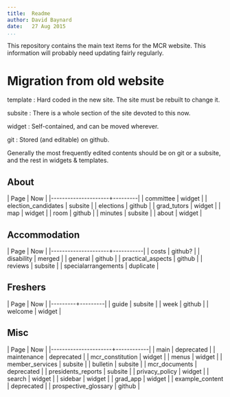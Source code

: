 ```yaml
---
title:  Readme  
author: David Baynard  
date:   27 Aug 2015  
...
```


This repository contains the main text items for the MCR website.
This information will probably need updating fairly regularly.

# Migration from old website

template
:   Hard coded in the new site. The site must be rebuilt to change it.

subsite
:   There is a whole section of the site devoted to this now.

widget
:   Self-contained, and can be moved wherever.

git
:   Stored (and editable) on github.

Generally the most frequently edited contents should be on git or a subsite, and the rest in widgets & templates.

## About

| Page                | Now     |
|---------------------+---------|
| committee           | widget  |
| election_candidates | subsite |
| elections           | github  |
| grad_tutors         | widget  |
| map                 | widget  |
| room                | github  |
| minutes             | subsite |
| about               | widget  |

## Accommodation

| Page                | Now       |
|---------------------+-----------|
| costs               | github?   |
| disability          | merged    |
| general             | github    |
| practical_aspects   | github    |
| reviews             | subsite   |
| specialarrangements | duplicate |

## Freshers

| Page    | Now     |
|---------+---------|
| guide   | subsite |
| week    | github  |
| welcome | widget  |

## Misc

| Page                 | Now        |
|----------------------+------------|
| main                 | deprecated |
| maintenance          | deprecated |
| mcr_constitution     | widget     |
| menus                | widget     |
| member_services      | subsite    |
| bulletin             | subsite    |
| mcr_documents        | deprecated |
| presidents_reports   | subsite    |
| privacy_policy       | widget     |
| search               | widget     |
| sidebar              | widget     |
| grad_app             | widget     |
| example_content      | deprecated |
| prospective_glossary | github     |

